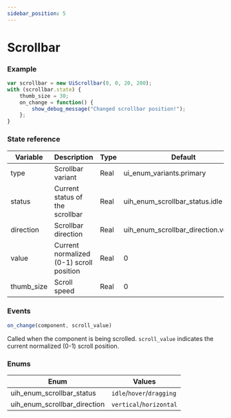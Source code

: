 ```yaml
---
sidebar_position: 5
---
```


# Scrollbar

### Example

```js
var scrollbar = new UiScrollbar(0, 0, 20, 200);
with (scrollbar.state) {
	thumb_size = 30;
	on_change = function() {
		show_debug_message("Changed scrollbar position!");
	};
}
```

### State reference

| Variable   | Description                              | Type | Default                               |
|------------|------------------------------------------|------|---------------------------------------|
| type       | Scrollbar variant                        | Real | ui_enum_variants.primary              |
| status     | Current status of the scrollbar          | Real | uih_enum_scrollbar_status.idle        |
| direction  | Scrollbar direction                      | Real | uih_enum_scrollbar_direction.vertical |
| value      | Current normalized (0-1) scroll position | Real | 0                                     |
| thumb_size | Scroll speed                             | Real | 0                                     |

### Events

```js
on_change(component, scroll_value)
```

Called when the component is being scrolled. `scroll_value` indicates the current normalized (0-1) scroll position.

### Enums

| Enum                         | Values                    |
|------------------------------|---------------------------|
| uih_enum_scrollbar_status    | `idle`/`hover`/`dragging` |
| uih_enum_scrollbar_direction | `vertical`/`horizontal`   |


